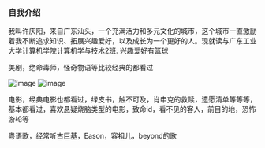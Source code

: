 ### 自我介绍
我叫许庆阳，来自广东汕头，一个充满活力和多元文化的城市，这个城市一直激励着我不断追求知识、拓展兴趣爱好，以及成长为一个更好的人。现就读与广东工业大学计算机学院计算机学与技术2班.
兴趣爱好有篮球


美剧，绝命毒师，怪奇物语等比较经典的都看过

![image](https://github.com/HsuQingYoung/HsuQingYoung/assets/133859338/158de5b1-0439-4df2-9e81-8ecf206b7a9f)
![image](https://github.com/HsuQingYoung/HsuQingYoung/assets/133859338/b1197523-0b79-4a46-8190-a4c8d2b5c25b)

电影，经典电影也都看过，绿皮书，触不可及，肖申克的救赎，遗愿清单等等等，基本都看过，喜欢悬疑烧脑类型的电影，致命id，看不见的客人，前目的地，恐怖游轮等


粤语歌，经常听古巨基，Eason，容祖儿，beyond的歌

<!--
**HsuQingYoung/HsuQingYoung** is a ✨ _special_ ✨ repository because its `README.md` (this file) appears on your GitHub profile.

Here are some ideas to get you started:

- 🔭 I’m currently working on 
- 🌱 I’m currently learning ...
- 👯 I’m looking to collaborate on ...
- 🤔 I’m looking for help with ...
- 💬 Ask me about ...
- 📫 How to reach me: ...
- 😄 Pronouns: ...
- ⚡ Fun fact: ...
-->
